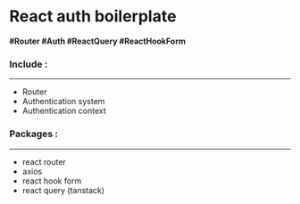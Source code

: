 # React auth boilerplate

**#Router #Auth #ReactQuery #ReactHookForm**

### Include :

---

- Router
- Authentication system
- Authentication context

### Packages :

---

- react router
- axios
- react hook form
- react query (tanstack)
